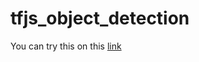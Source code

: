 # tfjs_object_detection


You can try this on this [link](https://sanggusti.github.io/tfjs_object_detection)